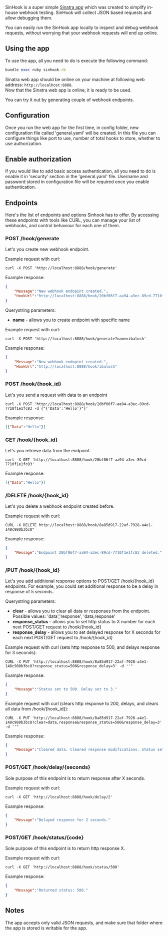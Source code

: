 SinHook is a super simple [Sinatra app](http://www.sinatrarb.com/) which was created to simplify in-house webhook testing. 
SinHook will collect JSON based requests and allow debugging them. 

You can easily run the SinHook app locally to inspect and debug webhook requests, without worrying that your webhook requests will end up online.

## Using the app

To use the app, all you need to do is execute the following command:

``` ruby
bundle exec ruby sinhook.rb
```
  
Sinatra web app should be online on your machine at following web address: `http://localhost:8888`.  
Now that the Sinatra web app is online, it is ready to be used. 

You can try it out by generating couple of webhook endpoints.

## Configuration

Once you run the web app for the first time, in config folder, new configuration file called 'general.yaml' will be created.
In this file you can configure things like port to use, number of total hooks to store, whether to use authorization.

## Enable authorization

If you would like to add basic access authentication, all you need to do is enable it in 'security' section in the 'general.yaml' file.
Username and password stored in configuration file will be required once you enable authentication. 

## Endpoints

Here's the list of endpoints and options Sinhook has to offer. 
By accessing these endpoints with tools like CURL, you can manage your list of webhooks, and control behaviour for each one of them.

### POST /hook/generate

Let's you create new webhook endpoint.

Example request with curl:

``` shell 
curl -X POST 'http://localhost:8888/hook/generate'
```

Example response:

``` json
{
    "Message":"New webhook endopint created.",
    "HookUrl":"http://localhost:8888/hook/20bf06f7-aa94-a3ec-89cd-7710f1e1fc83"
}
```

Querystring parameters:

* **name** - allows you to create endpoint with specific name

Example request with curl:

``` shell 
curl -X POST 'http://localhost:8888/hook/generate?name=ibalosh'
```

Example response:

``` json
{
    "Message":"New webhook endopint created.",
    "HookUrl":"http://localhost:8888/hook/ibalosh"
}
```

### POST /hook/{hook_id}

Let's you send a request with data to an endpoint

``` shell 
curl -X POST 'http://localhost:8888/hook/20bf06f7-aa94-a3ec-89cd-7710f1e1fc83 -d {"{'Data':'Hello'}"}'
```

Example response:

``` json
[{"Data":"Hello"}]
``` 

### GET /hook/{hook_id}

Let's you retrieve data from the endpoint.

``` shell 
curl -X GET 'http://localhost:8888/hook/20bf06f7-aa94-a3ec-89cd-7710f1e1fc83'
```

Example response:

``` json
[{"Data":"Hello"}]
``` 

### /DELETE /hook/{hook_id}

Let's you delete a webhook endpoint created before.

Example request with curl:

``` curl
CURL -X DELETE http://localhost:8888/hook/8a85d917-22af-7928-a4e1-148c980b3bc8"
``` 

Example response:

``` json
{
    "Message":"Endpoint 20bf06f7-aa94-a3ec-89cd-7710f1e1fc83 deleted."
}
```
 
### /PUT /hook/{hook_id}

Let's you add additional response options to POST/GET /hook/{hook_id} endpoints.
For example, you could set additional response to be a delay in response of 5 seconds.

Querystring parameters:

* **clear** - allows you to clear all data or responses from the endpoint. Possible values: 'data','response', 'data,response'
* **response_status** - allows you to set http status to X number for each next POST/GET request to /hook/{hook_id}
* **response_delay** - allows you to set delayed response for X seconds for each next POST/GET request to /hook/{hook_id}

Example request with curl (sets http response to 500, and delays response for 3 seconds):

``` curl
CURL -X PUT 'http://localhost:8888/hook/8a85d917-22af-7928-a4e1-148c980b3bc8?response_status=500&response_delay=3' -d ''"
``` 

Example response:

``` json
{
    "Message":"Status set to 500. Delay set to 3."
}
```

Example request with curl (clears http response to 200, delays, and clears all data from /hook/{hook_id}):

``` curl
CURL -X PUT 'http://localhost:8888/hook/8a85d917-22af-7928-a4e1-148c980b3bc8?clear=data,response&response_status=500&response_delay=3' -d ''"
``` 

Example response:

``` json
{
    "Message":"Cleared data. Cleared response modifications. Status set to 500. Delay set to 3."
}
```

### POST/GET /hook/delay/{seconds}

Sole purpose of this endpoint is to return response after X seconds.

Example request with curl:

``` curl
curl -X GET 'http://localhost:8888/hook/delay/2'
``` 

Example response:

``` json
{
    "Message":"Delayed response for 2 seconds."
}
``` 
 
### POST/GET /hook/status/{code}

Sole purpose of this endpoint is to return http response X.

Example request with curl:

``` curl
curl -X GET 'http://localhost:8888/hook/status/500'
``` 

Example response:

``` json
{
    "Message":"Returned status: 500."
}
``` 

## Notes

The app accepts only valid JSON requests, and make sure that folder where the app is stored is writable for the app.
